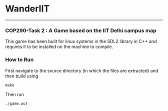 # WanderIIT

---

### COP290-Task 2 : A Game based on the IIT Delhi campus map
This game has been built for linux systems in the SDL2 library in C++ and requires it to be installed on the machine to compile.

### How to Run
First navigate to the source directory (in which the files are extracted) and then build using
    
    make

Then run

    ./game.out
